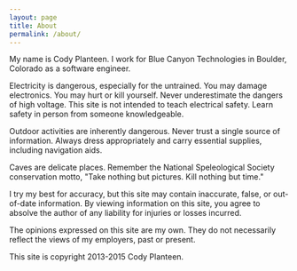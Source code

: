 ```yaml
---
layout: page
title: About
permalink: /about/
---
```


My name is Cody Planteen. I work for Blue Canyon Technologies in Boulder,
Colorado as a software engineer.

Electricity is dangerous, especially for the untrained. You may damage
electronics. You may hurt or kill yourself. Never underestimate the dangers of
high voltage. This site is not intended to teach electrical safety. Learn
safety in person from someone knowledgeable.

Outdoor activities are inherently dangerous. Never trust a single source of
information. Always dress appropriately and carry essential supplies, including
navigation aids.

Caves are delicate places. Remember the National Speleological Society
conservation motto, "Take nothing but pictures. Kill nothing but time."

I try my best for accuracy, but this site may contain inaccurate, false, or
out-of-date information. By viewing information on this site, you agree to
absolve the author of any liability for injuries or losses incurred.

The opinions expressed on this site are my own. They do not necessarily reflect
the views of my employers, past or present.

This site is copyright 2013-2015 Cody Planteen.
